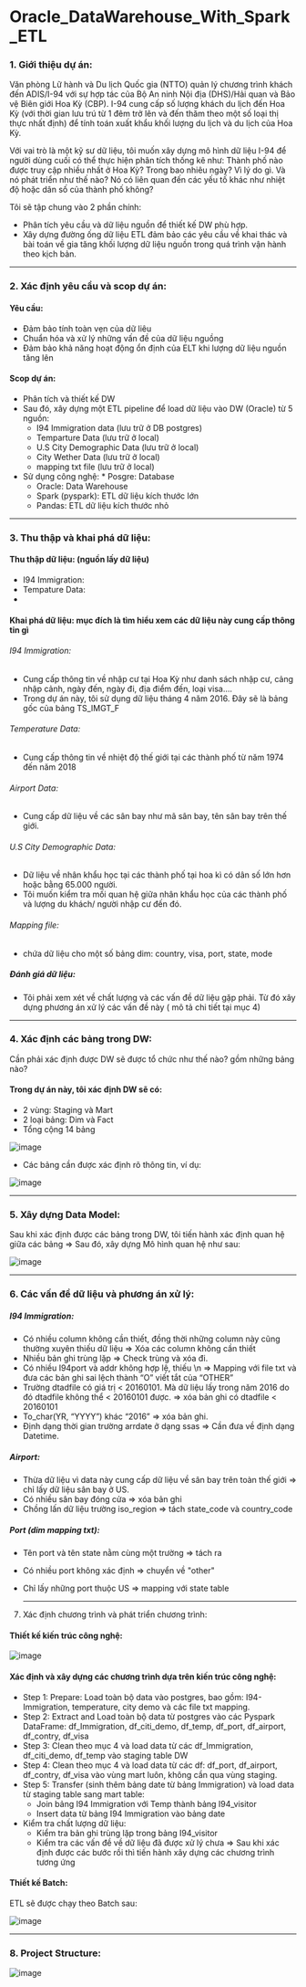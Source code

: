# Oracle_DataWarehouse_With_Spark_ETL
### 1. Giới thiệu dự án:
Văn phòng Lữ hành và Du lịch Quốc gia (NTTO) quản lý chương trình khách đến ADIS/I-94 với sự hợp tác của Bộ An ninh Nội địa (DHS)/Hải quan và Bảo vệ Biên giới Hoa Kỳ (CBP). I-94 cung cấp số lượng khách du lịch đến Hoa Kỳ (với thời gian lưu trú từ 1 đêm trở lên và đến thăm theo một số loại thị thực nhất định) để tính toán xuất khẩu khối lượng du lịch và du lịch của Hoa Kỳ.

Với vai trò là một kỹ sư dữ liệu, tôi muốn xây dựng mô hình dữ liệu I-94 để người dùng cuối có thể thực hiện phân tích thống kê như: Thành phố nào được truy cập nhiều nhất ở Hoa Kỳ? Trong bao nhiêu ngày? Vì lý do gì. Và nó phát triển như thế nào? Nó có liên quan đến các yếu tố khác như nhiệt độ hoặc dân số của thành phố không?

Tôi sẽ tập chung vào 2 phần chính:
- Phân tích yêu cầu và dữ liệu nguồn để thiết kế DW phù hợp.
- Xây dựng đường ống dữ liệu ETL đảm bảo các yêu cầu về khai thác và bài toán về gia tăng khối lượng dữ liệu nguồn trong quá trình vận hành theo kịch bản.

----------------------------
### 2. Xác định yêu cầu và scop dự án:
#### Yêu cầu:
- Đảm bảo tính toàn vẹn của dữ liêu
- Chuẩn hóa và xử lý những vấn đề của dữ liệu nguồng
- Đảm bảo khả năng hoạt động ổn định của ELT khi lượng dữ liệu nguồn tăng lên 
#### Scop dự án:
* Phân tích và thiết kế DW
* Sau đó,  xây dựng một ETL pipeline để load dữ liệu vào DW (Oracle) từ 5 nguồn: 
     * I94 Immigration data (lưu trữ ở DB postgres)
     * Temparture Data (lưu trữ ở local)
     * U.S City Demographic Data (lưu trữ ở local)
     * City Wether Data (lưu trữ ở local)
    * mapping txt file (lưu trữ ở local) 
* Sử dụng công nghệ: 
      * Posgre: Database
    * Oracle: Data Warehouse
    * Spark (pyspark): ETL dữ liệu kích thước lớn
    * Pandas: ETL dữ liệu kích thước nhỏ
-----------------------------------
### 3. Thu thập và khai phá dữ liệu:
#### Thu thập dữ liệu: (nguồn lấy dữ liệu) 
* I94 Immigration: 
* Tempature Data:
* 
#### Khai phá dữ liệu: mục đích là tìm hiểu xem các dữ liệu này cung cấp thông tin gì
###### I94 Immigration: 
* Cung cấp thông tin về nhập cư tại Hoa Kỳ như danh sách nhập cư, cảng nhập cảnh, ngày đến, ngày đi, địa điểm đến, loại visa….
* Trong dự án này, tôi sử dụng dữ liệu tháng 4 năm 2016. Đây sẽ là bảng gốc của bảng TS_IMGT_F 
###### Temperature Data: 
* Cung cấp thông tin về nhiệt độ thế giới tại các thành phố từ năm 1974 đến năm 2018


###### Airport Data: 
* Cung cấp dữ liệu về các sân bay như mã sân bay, tên sân bay trên thế giới.
###### U.S City Demographic Data: 
* Dữ liệu về nhân khẩu học tại các thành phố tại hoa kì có dân số lớn hơn hoặc bằng 65.000 người.
* Tôi muốn kiểm tra mối quan hệ giữa nhân khẩu học của các thành phố và lượng du khách/ người nhập cư đến đó.  
###### Mapping file:
* chứa dữ liệu cho một số bảng dim: country, visa, port, state, mode 
##### Đánh giá dữ liệu: 
* Tôi phải xem xét về chất lượng và các vấn đề dữ liệu gặp phải. Từ đó xây dựng phương án xử lý các vấn đề này ( mô tả chi tiết tại mục 4)
------------------------------------
### 4. Xác định các bảng trong DW:
 Cần phải xác định được DW sẽ được tổ chức như thế nào? gồm những bảng nào?
#### Trong dự án này, tôi xác định DW sẽ có:
* 2 vùng: Staging và Mart
* 2 loại bảng: Dim và Fact
* Tổng cộng 14 bảng
  
![image](https://github.com/hien201/Oracle_DataWarehous_With_Spark_ETL/assets/90466915/b02c3edb-9bdf-475e-a7e3-c8a2c0aa05d2)

* Các bảng cần được xác định rõ thông tin, ví dụ:
  
![image](https://github.com/hien201/Oracle_DataWarehous_With_Spark_ETL/assets/90466915/868b606d-5c3a-4b50-83fd-e6b8cfeb8ba7)

-----------------------------------------
### 5. Xây dựng Data Model:
Sau khi xác định được các bảng trong DW, tôi tiến hành xác định quan hệ giữa các bảng
=> Sau đó, xây dựng Mô hình quan hệ như sau: 

![image](https://github.com/hien201/Oracle_DataWarehous_With_Spark_ETL/assets/90466915/a53b5c1d-02dc-405b-9c67-64e511a64ac7)

-----------------------------------------------
### 6. Các vấn đề dữ liệu và phương án xử lý:
#####  I94 Immigration:
- Có nhiều column không cần thiết, đồng thời những column này cũng thường xuyên thiếu dữ liệu
    ⇒ Xóa các column không cần thiết 
- Nhiều bản ghi trùng lặp
    ⇒ Check trùng và xóa đi.
- Có nhiều I94port và addr không hợp lệ, thiếu \n
    => Mapping với file txt và đưa các bản ghi sai lệch thành “O” viết tắt của “OTHER”
- Trường dtadfile có giá trị < 20160101. Mà dữ liệu lấy trong năm 2016 do đó dtadfile không thể < 20160101 được. 
    ⇒ xóa bản ghi có dtadfile < 20160101
- To_char(YR, “YYYY”) khác “2016”
    ⇒ xóa bản ghi.
- Định dạng thời gian trường arrdate ở dạng ssas => Cần đưa về định dạng Datetime.
  
##### Airport:
- Thừa dữ liệu vì data này cung cấp dữ liệu về sân bay trên toàn thế giới => chỉ lấy dữ liệu sân bay ở US.
- Có nhiều sân bay đóng cửa => xóa bản ghi
- Chồng lấn dữ liệu trường iso_region => tách  state_code và country_code
  
##### Port (dim mapping txt):
- Tên port và tên state nằm cùng một trường => tách ra
- Có nhiều port không xác định => chuyển về "other"
- Chỉ lấy những port thuộc US => mapping với state table

  ------------------------------------
7. Xác định chương trình và phát triển chương trình:
#### Thiết kế kiến trúc công nghệ:

![image](https://github.com/hien201/Oracle_DataWarehous_With_Spark_ETL/assets/90466915/3c602212-e8b8-4e2b-85c2-766cde66aab3)

#### Xác định và xây dựng các chương trình dựa trên kiến trúc công nghệ:
*  Step 1: Prepare: Load toàn bộ data vào postgres, bao gồm: I94-Immigration, temperature, city demo và các file txt mapping.
* Step 2: Extract and Load toàn bộ data từ postgres vào các Pyspark DataFrame: df_Immigration, df_citi_demo, df_temp, df_port, df_airport, df_contry, df_visa
* Step 3: Clean theo mục 4 và load data từ các df_Immigration, df_citi_demo, df_temp vào staging table DW
* Step 4: Clean theo mục 4 và load data từ các df: df_port, df_airport, df_contry, df_visa vào vùng mart luôn, không cần qua vùng staging. 
* Step 5: Transfer (sinh thêm bảng date từ bảng Immigration) và load data từ staging table sang mart table:
    * Join bảng I94 Immigration với Temp thành bảng I94_visitor
    * Insert data từ bảng I94 Immigration vào bảng date 
* Kiểm tra chất lượng dữ liệu:
    * Kiểm tra bản ghi trùng lặp trong bảng I94_visitor
    * Kiểm tra các vấn đề về dữ liệu đã được xử lý chưa
=> Sau khi xác định được các bước rồi thì tiến hành xây dựng các chương trình tương ứng

#### Thiết kế Batch:
ETL sẽ được chạy theo Batch sau: 

![image](https://github.com/hien201/Oracle_DataWarehous_With_Spark_ETL/assets/90466915/9aa3e5a3-ea6a-4281-94bd-e7408f9c7a6a)

-------------------------------
### 8. Project Structure:
![image](https://github.com/hien201/Oracle_DataWarehous_With_Spark_ETL/assets/90466915/ff9a613f-fe0e-408d-9d73-a3b089f80abf)







     

     
 
    



